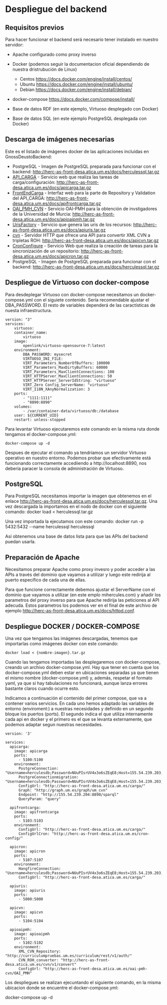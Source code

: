 # Despliegue del backend

## Requisitos previos
Para hacer funcionar el backend será necesario tener instalado en nuestro servidor:
* Apache configurado como proxy inverso

* Docker (podemos seguir la documentacion oficial dependiendo de nuestra dristrubución de Linux) 
    - Centos https://docs.docker.com/engine/install/centos/
    - Ubuntu https://docs.docker.com/engine/install/ubuntu/
    - Debian https://docs.docker.com/engine/install/debian/
    
* docker-compose https://docs.docker.com/compose/install/  

* Base de datos RDF (en este ejemplo, Virtuoso desplegado con Docker)

* Base de datos SQL (en este ejemplo PostgreSQL desplegada con Docker)
 
## Descarga de imágenes necesarias

Este es el listado de imágenes docker de las aplicaciones incluidas en GnossDeustoBackend:

 - PostgreSQL - Imagen de PostgreSQL preparada para funcionar con el backend: http://herc-as-front-desa.atica.um.es/docs/herculessql.tar.gz
 - [API_CARGA](https://github.com/HerculesCRUE/GnossDeustoBackend/tree/master/API_CARGA "API_CARGA") - Servicio web que realiza las tareas de carga/configuración: http://herc-as-front-desa.atica.um.es/docs/apicarga.tar.gz
 - [FrontEndCarga](https://github.com/HerculesCRUE/GnossDeustoBackend/tree/master/FrontEndCarga "FrontEndCarga") - Interfaz web para la parte de Repository y Validation del API_CARGA: http://herc-as-front-desa.atica.um.es/docs/apifrontcarga.tar.gz
 - [OAI_PMH_CVN](https://github.com/HerculesCRUE/GnossDeustoBackend/tree/master/OAI_PMH_CVN "OAI_PMH_CVN") - Servicio OAI-PMH para la obtención de invstigadores de la Universidad de Murcia: http://herc-as-front-desa.atica.um.es/docs/apioaipmh.tar.gz
 - [UrisFactory](https://github.com/HerculesCRUE/GnossDeustoBackend/tree/master/UrisFactory "UrisFactory") - Servicio que genera las uris de los recursos: http://herc-as-front-desa.atica.um.es/docs/apiuris.tar.gz
 - [cvn](https://github.com/HerculesCRUE/GnossDeustoBackend/tree/master/cvn) - Servidor HTTP que ofrece una API para convertir XML CVN a tripletas ROH: http://herc-as-front-desa.atica.um.es/docs/apicvn.tar.gz
 - [CronConfigure](https://github.com/HerculesCRUE/GnossDeustoBackend/tree/master/CronConfigure) - Servicio Web que realiza la creación de tareas para la sincronización de un repositorio: http://herc-as-front-desa.atica.um.es/docs/apicron.tar.gz
 - PostgreSQL - Imagen de PostgreSQL preparada para funcionar con el backend: http://herc-as-front-desa.atica.um.es/docs/herculessql.tar.gz
 
## Despliegue de Virtuoso con docker-compose

Para desdeplegar Virtuoso con docker-compose necesitamos un docker-compose.yml con el siguiete contenido. Sería recomendable ajustar el DBA_PASSWORD. El resto de variables dependerá de las caractísticas de nuesta infraestructura.

	version: "3"
	services:
	    virtuoso:
		container_name:
		    virtuoso
		image:
		    openlink/virtuoso-opensource-7:latest
		environment:
		    DBA_PASSWORD: mysecret      
		    VIRTUOSO_INI_FILE:            
		    VIRT_Parameters_NumberOfBuffers: 100000
		    VIRT_Parameters_MaxDirtyBuffers: 60000
		    VIRT_Parameters_MaxClientConnections: 100
		    VIRT_HTTPServer_MaxClientConnections: 50
		    VIRT_HTTPServer_ServerIdString: "virtuoso"
		    VIRT_Zero Config_ServerName: "virtuoso"
		    VIRT_I18N_XAnyNormalization: 3
		ports:
		    - "1111:1111"
		    - "8890:8890"
		volumes:
		    - /var/container-data/virtuoso/db:/database   
		user: ${CURRENT_UID}
		restart: unless-stopped

Para levantar Virtuoso ejecutaremos este comando en la misma ruta donde tengamos el docker-compose.yml:
	
	docker-compose up -d
	
Despues de ejecutar el comando ya tendríamos un servidor Virtuoso operativo en nuestro entorno. Podemos probar que efectivamente está funcionando correctamente accediiendo a http://localhost:8890, nos debería paracer la consola de administración de Virtuoso.

## PostgreSQL

Para PostgreSQL necesitamos importar la imagen que obtenemos en el enlace http://herc-as-front-desa.atica.um.es/docs/herculessql.tar.gz. Una vez descargada la importamos en el nodo de docker con el siguiente comando:
	docker load < herculessql.tar.gz
	
Una vez importada la ejecutamos con este comando:
	docker run -p 5432:5432 --name herculessql herculessql
	
Así obtenemos una base de datos lista para que las APIs del backend puedan usarla.

## Preparación de Apache

Necesitamos preparar Apache como proxy invesro y poder acceder a las APIs a través del dominio que vayamos a utilizar y luego este redirija al puerto específico de cada una de ellas.

Para que funcione correctamente debemos ajustar el ServerName con el dominio que vayamos a utilizar (en este emplo mihercules.com) y añadir los parametros del proxy inverso para que Apache redirija las peticiones al API adecuda. Estos parametros los podemos ver en el final de este archivo de ejemplo http://herc-as-front-desa.atica.um.es/docs/httpd.conf.


Despliegue DOCKER / DOCKER-COMPOSE
----------------------------------

Una vez que tengamos las imágenes descargadas, tenemos que importarlas como imágenes docker con este comando: 

	docker load < {nombre-imagen}.tar.gz
 
Cuando las tengamos importadas las desplegaremos con docker-compose, creando un archivo docker-compose.yml. Hay que tener en cuenta que los docker-compose.yml deben estar en ubicaciones separadas ya que tienen el mismo nombre (docker-compose.yml) y, además, respetar el formato yaml, ya que si hay tabulaciones no funcionará, aunque lanza errores bastante claros cuando ocurre esto. 

Indicamos a continuación el contenido del primer compose, que va a contener varios servicios. En cada uno hemos adaptado las variables de entorno (enviroment:) a nuestras necesidades y definido en un segundo bloque los puertos (ports). El segundo indica el que utiliza internamente cada api en docker y el primero es el que se levanta externamente, que podemos adaptar segun nuestras necesidades.

	version: '3'
	
	services:
	  apicarga:
	    image: apicarga
	    ports:
	      - 5100:5100
		environment:
		  PostgreConnection: "Username=herculesdb;Password=NUuPIsrUV4x3o6sZEqE8;Host=155.54.239.203;Port=5432;Database=herculesdb;Pooling=true"
	      PostgreConnectionmigration: "Username=herculesdb;Password=NUuPIsrUV4x3o6sZEqE8;Host=155.54.239.203;Port=5432;Database=herculesdb;Pooling=true"
		  ConfigUrl: "http://herc-as-front-desa.atica.um.es/carga/"
		  Graph: "http://graph.um.es/graph/um_cvn"
	      Endpoint: "http://155.54.239.204:8890/sparql"
	      QueryParam: "query"
		  
	  apifrontcarga:
	    image: apifrontcarga
	    ports:
	      - 5103:5103
		environment:
	      ConfigUrl: "http://herc-as-front-desa.atica.um.es/carga/"
		  ConfigUrlCron: "http://herc-as-front-desa.atica.um.es/cron-config/"
		  
	  apicron:
	    image: apicron
	    ports:
	      - 5107:5107
	    environment:
		  HangfireConnection: "Username=herculesdb;Password=NUuPIsrUV4x3o6sZEqE8;Host=155.54.239.203;Port=5432;Database=herculesdb;Pooling=true"
		  ConfigUrl: "http://herc-as-front-desa.atica.um.es/carga/"
	  
	  apiuris:
	    image: apiuris
	    ports:
	      - 5000:5000
	  
	  apicvn:
	    image: apicvn
	    ports:
	      - 5104:5104
		  
	  apioaipmh:
	    image: apioaipmh
	    ports:
	      - 5102:5102
		environment:
	      XML_CVN_Repository: "http://curriculumpruebas.um.es/curriculum/rest/v1/auth/"
	      CVN_ROH_converter: "http://herc-as-front-desa.atica.um.es/cvn/v1/convert"
	      ConfigUrl: "http://herc-as-front-desa.atica.um.es/oai-pmh-cvn/OAI_PMH"

Los despliegues se realizan ejecuntando el siguiente comando, en la misma ubicacion donde se encuentre el docker-compose.yml:

docker-compose up -d


